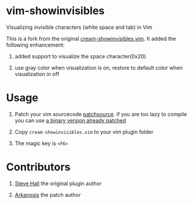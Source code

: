 vim-showinvisibles
==================

Visualizing invisible characters (white space and tab) in Vim

This is a fork from the original [cream-showinvisibles.vim](http://vim.sourceforge.net/scripts/script.php?script_id=363). It added the following enhancement:

1. added support to visualize the space character(0x20)

2. use gray color when visualization is on, restore to default color when visualization in off

Usage
=====

1. Patch your vim sourcecode [patchsource](https://groups.google.com/forum/?fromgroups=#!topic/vim_dev/dIQHjW1g92s). if you are too lazy to compile you can use [a binary version already patched](https://github.com/michalliu/gvimim/tree/master/vim73)

2. Copy `cream-showinvisibles.vim` to your vim plugin folder

3. The magic key is `<F6>`

Contributors
============

1. [Steve Hall](http://vim.sourceforge.net/scripts/script.php?script_id=363) the original plugin author

2. [Arkanosis](https://groups.google.com/forum/?fromgroups=#!topic/vim_dev/dIQHjW1g92s) the patch author